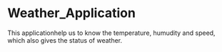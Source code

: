 # Weather_Application
This applicationhelp us to know the temperature, humudity and speed, which also gives the status of weather.
